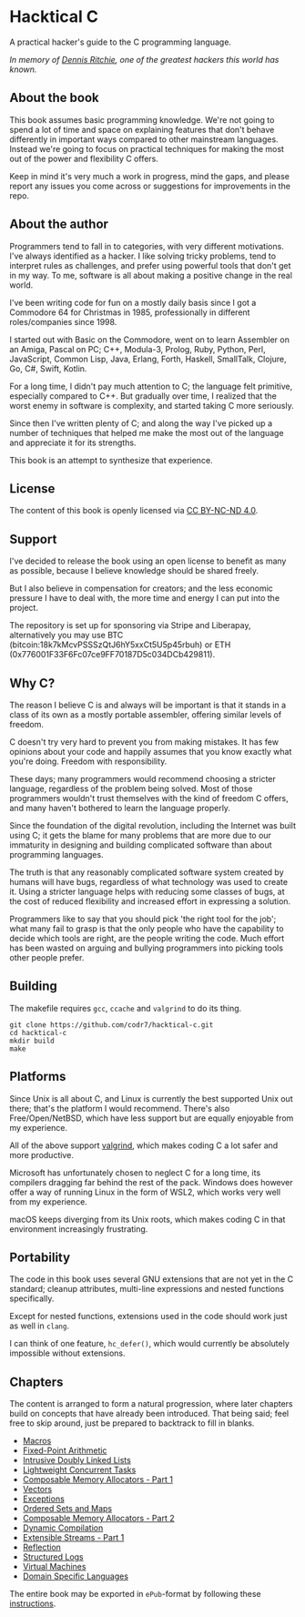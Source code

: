 # Hacktical C
A practical hacker's guide to the C programming language.

*In memory of [Dennis Ritchie](https://en.wikipedia.org/wiki/Dennis_Ritchie),
one of the greatest hackers this world has known.*

## About the book
This book assumes basic programming knowledge. We're not going to spend a lot of time and space on explaining features that don't behave differently in important ways compared to other mainstream languages. Instead we're going to focus on practical techniques for making the most out of the power and flexibility C offers.

Keep in mind it's very much a work in progress, mind the gaps, and please report any issues you come across or suggestions for improvements in the repo.

## About the author
Programmers tend to fall in to categories, with very different motivations. I've always identified as a hacker. I like solving tricky problems, tend to interpret rules as challenges, and prefer using powerful tools that don't get in my way. To me, software is all about making a positive change in the real world.

I've been writing code for fun on a mostly daily basis since I got a Commodore 64 for Christmas in 1985, professionally in different roles/companies since 1998.

I started out with Basic on the Commodore, went on to learn Assembler on an Amiga, Pascal on PC; C++, Modula-3, Prolog, Ruby, Python, Perl, JavaScript, Common Lisp, Java, Erlang, Forth, Haskell, SmallTalk, Clojure, Go, C#, Swift, Kotlin.

For a long time, I didn't pay much attention to C; the language felt primitive, especially compared to C++. But gradually over time, I realized that the worst enemy in software is complexity, and started taking C more seriously.

Since then I've written plenty of C; and along the way I've picked up a number of techniques that helped me make the most out of the language and appreciate it for its strengths.

This book is an attempt to synthesize that experience.

## License
The content of this book is openly licensed via [CC BY-NC-ND 4.0](https://creativecommons.org/licenses/by-nc-nd/4.0/).

## Support
I've decided to release the book using an open license to benefit as many as possible, because I believe knowledge should be shared freely.

But I also believe in compensation for creators; and the less economic pressure I have to deal with, the more time and energy I can put into the project.

The repository is set up for sponsoring via Stripe and Liberapay, alternatively you may use BTC (bitcoin:18k7kMcvPSSSzQtJ6hY5xxCt5U5p45rbuh) or ETH (0x776001F33F6Fc07ce9FF70187D5c034DCb429811). 

## Why C?
The reason I believe C is and always will be important is that it stands in a class of its own as a mostly portable assembler, offering similar levels of freedom.

C doesn't try very hard to prevent you from making mistakes. It has few opinions about your code and happily assumes that you know exactly what you're doing. Freedom with responsibility.

These days; many programmers would recommend choosing a stricter language, regardless of the problem being solved. Most of those programmers wouldn't trust themselves with the kind of freedom C offers, and many haven't bothered to learn the language properly.

Since the foundation of the digital revolution, including the Internet was built using C; it gets the blame for many problems that are more due to our immaturity in designing and building complicated software than about programming languages.

The truth is that any reasonably complicated software system created by humans will have bugs, regardless of what technology was used to create it. Using a stricter language helps with reducing some classes of bugs, at the cost of reduced flexibility and increased effort in expressing a solution.

Programmers like to say that you should pick 'the right tool for the job'; what many fail to grasp is that the only people who have the capability to decide which tools are right, are the people writing the code. Much effort has been wasted on arguing and bullying programmers into picking tools other people prefer.

## Building
The makefile requires `gcc`, `ccache` and `valgrind` to do its thing.

```
git clone https://github.com/codr7/hacktical-c.git
cd hacktical-c
mkdir build
make
```

## Platforms
Since Unix is all about C, and Linux is currently the best supported Unix out there; that's the platform I would recommend. There's also Free/Open/NetBSD, which have less support but are equally enjoyable from my experience.

All of the above support [valgrind](https://valgrind.org/), which makes coding C a lot safer and more productive.

Microsoft has unfortunately chosen to neglect C for a long time, its compilers dragging far behind the rest of the pack. Windows does however offer a way of running Linux in the form of WSL2, which works very well from my experience.

macOS keeps diverging from its Unix roots, which makes coding C in that environment increasingly frustrating.

## Portability
The code in this book uses several GNU extensions that are not yet in the C standard; cleanup attributes, multi-line expressions and nested functions specifically.

Except for nested functions, extensions used in the code should work just as well in `clang`.

I can think of one feature, `hc_defer()`, which would currently be absolutely impossible without extensions.

## Chapters
The content is arranged to form a natural progression, where later chapters build on concepts that have already been introduced. That being said; feel free to skip around, just be prepared to backtrack to fill in blanks.

- [Macros](https://github.com/codr7/hacktical-c/tree/main/macro)
- [Fixed-Point Arithmetic](https://github.com/codr7/hacktical-c/tree/main/fix)
- [Intrusive Doubly Linked Lists](https://github.com/codr7/hacktical-c/tree/main/list)
- [Lightweight Concurrent Tasks](https://github.com/codr7/hacktical-c/tree/main/task)
- [Composable Memory Allocators - Part 1](https://github.com/codr7/hacktical-c/tree/main/malloc1)
- [Vectors](https://github.com/codr7/hacktical-c/tree/main/vector)
- [Exceptions](https://github.com/codr7/hacktical-c/tree/main/error)
- [Ordered Sets and Maps](https://github.com/codr7/hacktical-c/tree/main/set)
- [Composable Memory Allocators - Part 2](https://github.com/codr7/hacktical-c/tree/main/malloc2)
- [Dynamic Compilation](https://github.com/codr7/hacktical-c/tree/main/dynamic)
- [Extensible Streams - Part 1](https://github.com/codr7/hacktical-c/tree/main/stream1)
- [Reflection](https://github.com/codr7/hacktical-c/tree/main/reflect)
- [Structured Logs](https://github.com/codr7/hacktical-c/tree/main/slog)
- [Virtual Machines](https://github.com/codr7/hacktical-c/tree/main/vm)
- [Domain Specific Languages](https://github.com/codr7/hacktical-c/tree/main/dsl)

The entire book may be exported in `ePub`-format by following these [instructions](./epub/README.md).